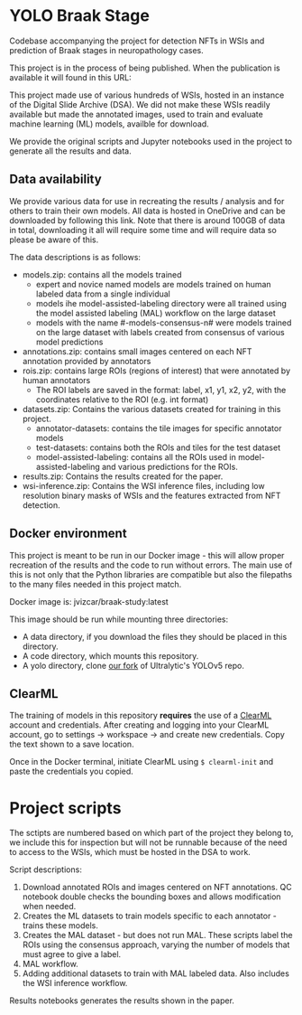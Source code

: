 # YOLO Braak Stage

Codebase accompanying the project for detection NFTs in WSIs and prediction of Braak stages in neuropathology cases.

This project is in the process of being published. When the publication is available it will found in this URL:

This project made use of various hundreds of WSIs, hosted in an instance of the Digital Slide Archive (DSA). We did not make these WSIs readily available but made the annotated images, used to train and evaluate machine learning (ML) models, availble for download.

We provide the original scripts and Jupyter notebooks used in the project to generate all the results and data.

## Data availability

We provide various data for use in recreating the results / analysis and for others to train their own models. All data is hosted in OneDrive and can be downloaded by following this link. Note that there is around 100GB of data in total, downloading it all will require some time and will require data so please be aware of this.

The data descriptions is as follows:
* models.zip: contains all the models trained
   - expert and novice named models are models trained on human labeled data from a single individual
   - models ihe model-assisted-labeling directory were all trained using the model assisted labeling (MAL) workflow on the large dataset
   - models with the name #-models-consensus-n# were models trained on the large dataset with labels created from consensus of various model predictions
* annotations.zip: contains small images centered on each NFT annotation provided by annotators
* rois.zip: contains large ROIs (regions of interest) that were annotated by human annotators
   - The ROI labels are saved in the format: label, x1, y1, x2, y2, with the coordinates relative to the ROI (e.g. int format)
* datasets.zip: Contains the various datasets created for training in this project.
   - annotator-datasets: contains the tile images for specific annotator models
   - test-datasets: contains both the ROIs and tiles for the test dataset
   - model-assisted-labeling: contains all the ROIs used in model-assisted-labeling and various predictions for the ROIs.
* results.zip: Contains the results created for the paper.
* wsi-inference.zip: Contains the WSI inference files, including low resolution binary masks of WSIs and the features extracted from NFT detection.

## Docker environment
This project is meant to be run in our Docker image - this will allow proper recreation of the results and the code to run without errors. The main use of this is not only that the Python libraries are compatible but also the filepaths to the many files needed in this project match.

Docker image is: jvizcar/braak-study:latest

This image should be run while mounting three directories:
* A data directory, if you download the files they should be placed in this directory.
* A code directory, which mounts this repository.
* A yolo directory, clone [our fork](https://github.com/jvizcar/nft-detection-yolov5) of Ultralytic's YOLOv5 repo.

## ClearML
The training of models in this repository **requires** the use of a [ClearML](clear.ml) account and credentials. After creating and logging into your ClearML account, go to settings -> workspace -> and create new credentials. Copy the text shown to a save location.

Once in the Docker terminal, initiate ClearML using ```$ clearml-init``` and paste the credentials you copied.

# Project scripts
The sctipts are numbered based on which part of the project they belong to, we include this for inspection but will not be runnable because of the need to access to the WSIs, which must be hosted in the DSA to work. 

Script descriptions:
1. Download annotated ROIs and images centered on NFT annotations. QC notebook double checks the bounding boxes and allows modification when needed.
2. Creates the ML datasets to train models specific to each annotator - trains these models.
3. Creates the MAL dataset - but does not run MAL. These scripts label the ROIs using the consensus approach, varying the number of models that must agree to give a label.
4. MAL workflow.
5. Adding additional datasets to train with MAL labeled data. Also includes the WSI inference workflow.

Results notebooks generates the results shown in the paper.


